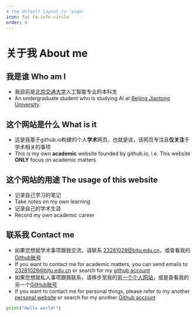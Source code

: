```yaml
---
# the default layout is 'page'
icon: fas fa-info-circle
order: 4
---
```


# 关于我 About me

## 我是谁 Who am I
- 我目前是[北京交通大学](https://www.bjtu.edu.cn/)人工智能专业的本科生
- An undergraduate student who is studying AI at [Beijing Jiaotong University](https://www.bjtu.edu.cn/).

## 这个网站是什么 What is it

- 这是我基于github.io构建的个人**学术**网页，也就是说，该网页专注且**仅关注**于学术相关的事项
- This is my own **academic** website founded by github.io, i.e. This website **ONLY** focus on academic matters

## 这个网站的用途 The usage of this website
- 记录自己学习的笔记
- Take notes on my own learning
- 记录自己的学术生涯
- Record my own academic career

## 联系我 Contact me
- 如果您想就学术事项跟我交流，请联系 23281028@bjtu.edu.cn，或查看我的[Github账号](https://github.com/zhaiwangyuxuan)
- If you want to contact me for academic matters, you can send emails to 23281028@bjtu.edu.cn or search for my [github account](https://github.com/zhaiwangyuxuan)
- 如果您想就私人事项跟我联系，请移步至我的[另一个个人网站](hewkick-daze.icu)，或是查看我的另一个[GitHub账号](https://github.com/hewkick)
- If you want to contact me for personal things, please refer to my another [personal website](hewkick-daze.icu) or search for my another [Github account](https://github.com/hewkick)

```python
print("Hello world!")   
```